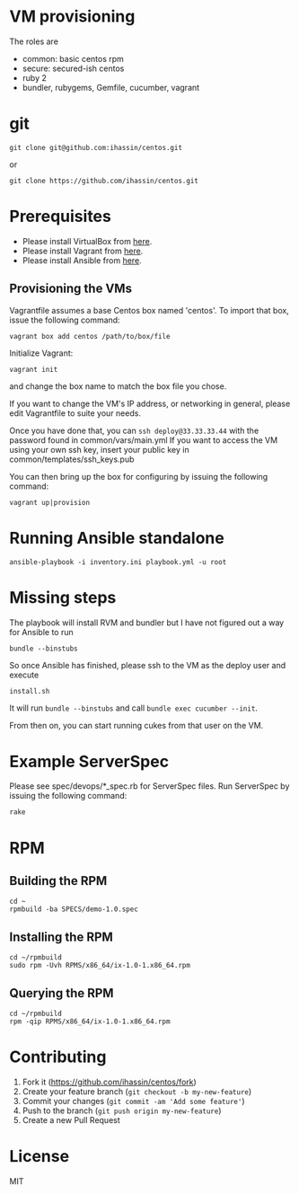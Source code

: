 # VM provisioning

The roles are
- common: basic centos rpm
- secure: secured-ish centos
- ruby 2
- bundler, rubygems, Gemfile, cucumber, vagrant

# git

```
git clone git@github.com:ihassin/centos.git
```

or

```
git clone https://github.com/ihassin/centos.git
```

# Prerequisites

* Please install VirtualBox from [here](https://www.virtualbox.org/wiki/Downloads).
* Please install Vagrant from [here](https://docs.vagrantup.com/v2/installation).
* Please install Ansible from [here](http://docs.ansible.com/ansible/intro_installation.html#getting-ansible).

## Provisioning the VMs

Vagrantfile assumes a base Centos box named 'centos'. To import that box, issue the following command:

```
vagrant box add centos /path/to/box/file
```

Initialize Vagrant:

```
vagrant init
```

and change the box name to match the box file you chose.

If you want to change the VM's IP address, or networking in general, please edit Vagrantfile to suite your needs.

Once you have done that, you can ```ssh deploy@33.33.33.44``` with the password found in common/vars/main.yml
If you want to access the VM using your own ssh key, insert your public key in common/templates/ssh_keys.pub

You can then bring up the box for configuring by issuing the following command:

```
vagrant up|provision
```

# Running Ansible standalone

```
ansible-playbook -i inventory.ini playbook.yml -u root
```

# Missing steps

The playbook will install RVM and bundler but I have not figured out a way for Ansible to run

```
bundle --binstubs
```

So once Ansible has finished, please ssh to the VM as the deploy user and execute

```
install.sh
```

It will run ```bundle --binstubs``` and call ```bundle exec cucumber --init```.

From then on, you can start running cukes from that user on the VM.

# Example ServerSpec

Please see spec/devops/*_spec.rb for ServerSpec files.
Run ServerSpec by issuing the following command:

```
rake
```

# RPM

## Building the RPM

```
cd ~
rpmbuild -ba SPECS/demo-1.0.spec
```
## Installing the RPM

```
cd ~/rpmbuild
sudo rpm -Uvh RPMS/x86_64/ix-1.0-1.x86_64.rpm
```

## Querying the RPM

```
cd ~/rpmbuild
rpm -qip RPMS/x86_64/ix-1.0-1.x86_64.rpm 
```

# Contributing

1. Fork it (https://github.com/ihassin/centos/fork)
2. Create your feature branch (`git checkout -b my-new-feature`)
3. Commit your changes (`git commit -am 'Add some feature'`)
4. Push to the branch (`git push origin my-new-feature`)
5. Create a new Pull Request

# License

MIT
